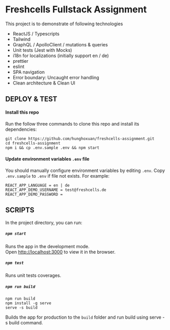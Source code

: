 # Freshcells Fullstack Assignment

This project is to demonstrate of following technologies
- ReactJS / Typescripts
- Tailwind
- GraphQL / ApolloClient / mutations & queries
- Unit tests (Jest with Mocks)
- i18n for localizations (initially support en / de)
- prettier
- eslint
- SPA navigation
- Error boundary: Uncaught error handling
- Clean architecture & Clean UI

## DEPLOY & TEST

#### Install this repo

Run the follow three commands to clone this repo and install its dependencies:

```
git clone https://github.com/hunghoxuan/freshcells-assignment.git
cd freshcells-assignment
npm i && cp .env.sample .env && npm start
```

#### Update environment variables `.env` file

You should manually configure environment variables by editing `.env`. Copy `.env.sample` to `.env` if file not exists. For example:
```
REACT_APP_LANGUAGE = en | de
REACT_APP_DEMO_USERNAME = test@freshcells.de
REACT_APP_DEMO_PASSWORD = 
```

## SCRIPTS

In the project directory, you can run:

##### `npm start`

Runs the app in the development mode.\
Open [http://localhost:3000](http://localhost:3000) to view it in the browser.

##### `npm test`

Runs unit tests coverages.

##### `npm run build`

```
npm run build
npm install -g serve
serve -s build
```
Builds the app for production to the `build` folder and run build using serve -s build command.

